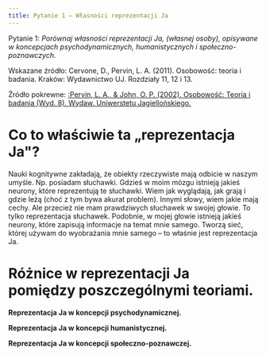 ```yaml
---
title: Pytanie 1 – Własności reprezentacji Ja
---
```


Pytanie 1: _Porównaj własności reprezentacji Ja, (własnej osoby), opisywane w koncepcjach psychodynamicznych, humanistycznych i społeczno-poznawczych._

Wskazane źródło: Cervone, D., Pervin, L. A. (2011). Osobowość: teoria i badania. Kraków: Wydawnictwo UJ. Rozdziały 11, 12 i 13.

Źródło pokrewne: [:Pervin, L. A., & John, O. P. (2002). Osobowość: Teoria i badania (Wyd. 8). Wydaw. Uniwerstetu Jagiellońskiego.](/nutshells/pytanie1/zrodlo_pokrewne)

# Co to właściwie ta „reprezentacja Ja"?

Nauki kognitywne zakładają, że obiekty rzeczywiste mają odbicie w naszym umyśle. Np. posiadam słuchawki. Gdzieś w moim mózgu istnieją jakieś neurony, które reprezentują te słuchawki. Wiem jak wyglądają, jak grają i gdzie leżą (choć z tym bywa akurat problem). Innymi słowy, wiem jakie mają cechy. Ale przecież nie mam prawdziwych słuchawek w swojej głowie. To tylko reprezentacja słuchawek. Podobnie, w mojej głowie istnieją jakieś neurony, które zapisują informacje na temat mnie samego. Tworzą sieć, której używam do wyobrażania mnie samego – to właśnie jest reprezentacja Ja.

# Różnice w reprezentacji Ja pomiędzy poszczególnymi teoriami.

**Reprezentacja Ja w koncepcji psychodynamicznej.**

**Reprezentacja Ja w koncepcji humanistycznej.**

**Reprezentacja Ja w koncepcji społeczno-poznawczej.**

